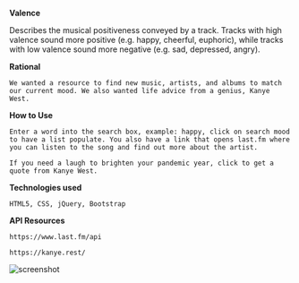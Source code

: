 **Valence**

Describes the musical positiveness conveyed by a track. Tracks with high valence sound more positive (e.g. happy, cheerful, euphoric), while tracks with low valence sound more negative (e.g. sad, depressed, angry).


**Rational**

    We wanted a resource to find new music, artists, and albums to match our current mood. We also wanted life advice from a genius, Kanye West.
    
 
 **How to Use**
 
    Enter a word into the search box, example: happy, click on search mood to have a list populate. You also have a link that opens last.fm where you can listen to the song and find out more about the artist. 
    
    If you need a laugh to brighten your pandemic year, click to get a quote from Kanye West. 


**Technologies used**     

    HTML5, CSS, jQuery, Bootstrap
    

**API Resources**

    https://www.last.fm/api
    
    https://kanye.rest/


![screenshot](https://user-images.githubusercontent.com/69328646/97086800-c497b180-15e2-11eb-9409-f179dde87fb4.jpg)
